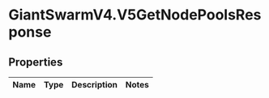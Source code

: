 # GiantSwarmV4.V5GetNodePoolsResponse

## Properties
Name | Type | Description | Notes
------------ | ------------- | ------------- | -------------



